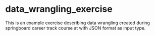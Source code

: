 # data_wrangling_exercise
This is an example exercise describing data wrangling created during springboard career track course at with JSON format as input type. 
